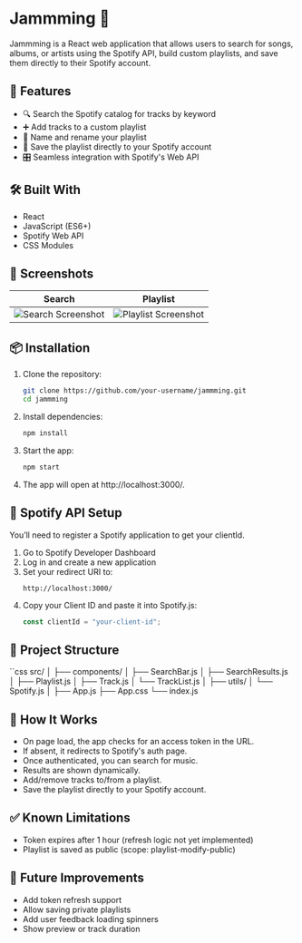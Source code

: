 # Jammming 🎵

Jammming is a React web application that allows users to search for songs, albums, or artists using the Spotify API, build custom playlists, and save them directly to their Spotify account.

## 🚀 Features

- 🔍 Search the Spotify catalog for tracks by keyword
- ➕ Add tracks to a custom playlist
- 📝 Name and rename your playlist
- 💾 Save the playlist directly to your Spotify account
- 🎛 Seamless integration with Spotify's Web API

## 🛠 Built With

- React
- JavaScript (ES6+)
- Spotify Web API
- CSS Modules

## 📸 Screenshots

| Search | Playlist |
|--------|----------|
| ![Search Screenshot](./screenshots/search.png) | ![Playlist Screenshot](./screenshots/playlist.png) |

## 📦 Installation

1. Clone the repository:
   ```bash
   git clone https://github.com/your-username/jammming.git
   cd jammming

2. Install dependencies:
   ```bash
   npm install

4. Start the app:
   ```bash
   npm start

6. The app will open at http://localhost:3000/.

## 🔐 Spotify API Setup

You’ll need to register a Spotify application to get your clientId.

1. Go to Spotify Developer Dashboard
2. Log in and create a new application
3. Set your redirect URI to:
   ```arduino
   http://localhost:3000/

4. Copy your Client ID and paste it into Spotify.js:
   ```js
   const clientId = "your-client-id";

## 📁 Project Structure

``css
src/
│
├── components/
│   ├── SearchBar.js
│   ├── SearchResults.js
│   ├── Playlist.js
│   ├── Track.js
│   └── TrackList.js
│
├── utils/
│   └── Spotify.js
│
├── App.js
├── App.css
└── index.js

## 🧠 How It Works

- On page load, the app checks for an access token in the URL.
- If absent, it redirects to Spotify's auth page.
- Once authenticated, you can search for music.
- Results are shown dynamically.
- Add/remove tracks to/from a playlist.
- Save the playlist directly to your Spotify account.

## ✅ Known Limitations
- Token expires after 1 hour (refresh logic not yet implemented)
- Playlist is saved as public (scope: playlist-modify-public)

## 🎯 Future Improvements
- Add token refresh support
- Allow saving private playlists
- Add user feedback loading spinners
- Show preview or track duration
